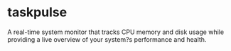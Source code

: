 # taskpulse
A real-time system monitor that tracks CPU memory and disk usage while providing a live overview of your system?s performance and health.
